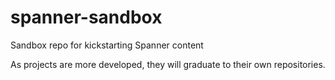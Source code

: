 # spanner-sandbox
Sandbox repo for kickstarting Spanner content

As projects are more developed, they will graduate to their own repositories.
